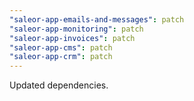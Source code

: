 ```yaml
---
"saleor-app-emails-and-messages": patch
"saleor-app-monitoring": patch
"saleor-app-invoices": patch
"saleor-app-cms": patch
"saleor-app-crm": patch
---
```


Updated dependencies.
